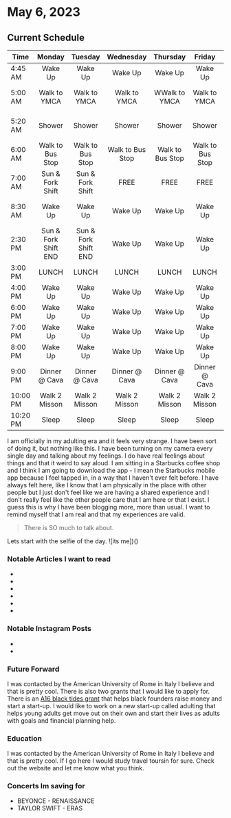 # May 6, 2023

## Current Schedule

| Time         | Monday | Tuesday   | Wednesday | Thursday | Friday | Saturday | Sunday |
|-------------------|:------:|:---------:|:---------:|:--------:|:------:|:--------:|:------:|
| 4:45 AM      | Wake Up|  Wake Up |  Wake Up   |  Wake Up |Wake Up |  Wake Up | Wake Up|
| 5:00 AM      | Walk to YMCA |  Walk to YMCA |  Walk to YMCA   |  WWalk to YMCA| Walk to YMCA | Move to Chapel | Move to Chapel |
| 5:20 AM      | Shower |  Shower |  Shower   |  Shower | Shower |  Sleep in Chapel | Sleep in Chapel |
| 6:00 AM      | Walk to Bus Stop|  Walk to Bus Stop |  Walk to Bus Stop   |  Walk to Bus Stop | Walk to Bus Stop |  Walk to Storage | Walk to Storage|
| 7:00 AM      | Sun & Fork Shift |  Sun & Fork Shift |  FREE   |  FREE  | FREE  |  Wake Up | Wake Up|
| 8:30 AM      | Wake Up|  Wake Up |  Wake Up   |  Wake Up |Wake Up |  Sun & Fork Shift  | Sun & Fork Shift |
| 2:30 PM      | Sun & Fork Shift END |  Sun & Fork Shift END |  Wake Up   |  Wake Up |Wake Up |  Sun & Fork Shift END | Sun & Fork Shift END|
| 3:00 PM      | LUNCH |  LUNCH |  LUNCH  | LUNCH | LUNCH | LUNCH | LUNCH |
| 4:00 PM      | Wake Up|  Wake Up |  Wake Up   |  Wake Up |Wake Up |  Wake Up | Wake Up|
| 6:00 PM      | Wake Up|  Wake Up |  Wake Up   |  Wake Up |Wake Up |  Wake Up | Wake Up|
| 7:00 PM      | Wake Up|  Wake Up |  Wake Up   |  Wake Up |Wake Up |  Wake Up | Wake Up|
| 8:00 PM      | Wake Up|  Wake Up |  Wake Up   |  Wake Up |Wake Up |  Wake Up | Wake Up|
| 9:00 PM      | Dinner @ Cava | Dinner @ Cava | Dinner @ Cava | Dinner @ Cava  | Dinner @ Cava | Dinner @ Cava  | Dinner @ Cava |
| 10:00 PM     | Walk 2 Misson | Walk 2 Misson | Walk 2 Misson | Walk 2 Misson | Walk 2 Misson | Walk 2 Misson | Walk 2 Misson |
| 10:20 PM     | Sleep | Sleep | Sleep | Sleep | Sleep | Sleep | Sleep |


I am officially in my adulting era and it feels very strange. I have been sort of doing it, but nothing like this. I have been turning on my camera every single day and talking about my feelings. I do have real feelings about things and that it weird to say aloud. I am sitting in a Starbucks coffee shop and I think I am going to download the app - I mean the Starbucks mobile app because I feel tapped in, in a way that I haven't ever felt before. I have always felt here, like I know that I am physically in the place with other people but I just don't feel like we are having a shared experience and I don't really feel like the other people care that I am here or that I exist. I guess this is why I have been blogging more, more than usual. I want to remind myself that I am real and that my experiences are valid.

> There is SO much to talk about.

Lets start with the selfie of the day.
![its me])()

### Notable Articles I want to read

- []()
- []()
- []()
- []()
- []()
- []()

### Notable Instagram Posts

- []()
- []()

### Future Forward

I was contacted by the American University of Rome in Italy I believe and that is pretty cool. 
There is also two grants that I would like to apply for. There is an [A16 black tides grant](https://info.a16z.com/apply-to-talent-x-opportunity.html) that helps black founders raise money and start a start-up. I would like to work on a new start-up called adulting that helps young adults get move out on their own and start their lives as adults with goals and financial planning help.

### Education

I was contacted by the American University of Rome in Italy I believe and that is pretty cool. If I go here I would study travel toursin for sure. Check out the website and let me know what you think.

### Concerts Im saving for

- BEYONCE - RENAISSANCE
- TAYLOR SWIFT - ERAS
